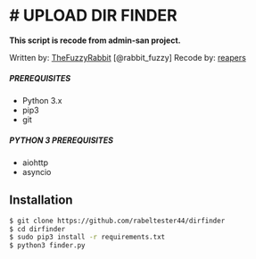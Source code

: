 # # UPLOAD DIR FINDER
**This script is recode from admin-san project.**

Written by: [TheFuzzyRabbit](https://github.com/FuzzyRabbit) [@rabbit_fuzzy]
Recode by: [reapers](https://github.com/reapers)

##### PREREQUISITES
* Python 3.x 
* pip3
* git

##### PYTHON 3 PREREQUISITES
* aiohttp
* asyncio

## Installation
```sh
$ git clone https://github.com/rabeltester44/dirfinder
$ cd dirfinder
$ sudo pip3 install -r requirements.txt
$ python3 finder.py
```



